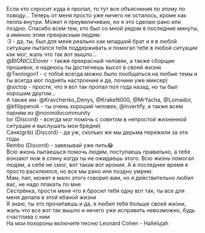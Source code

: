 Если кто спросит куда я пропал, то тут все объяснения по этому по поводу...
Теперь от меня просто уже ничего не осталось, кроме как пепла внутри. Может я преувиличиваю, но я это сделаю рано или поздно.
Спасибо всем тем, кто был со мной рядом в последние минуты, а именно этим прекрасным людям: <br>
:3 - да, ты, был для меня реально как младший брат и я в любой ситуации пытался тебя поддерживать и помогал тебе в любой ситуации как мог, жаль что так вот вышло...<br>
@BIONICLElover - также прекрасный человек, а также сборщик прошивок, я надеюсь ты достигнешь высот в своей жизни <br>
@Twologon1 - с тобой всегда можно было пообщаться на любые темы и ты всегда мог поднять настроение и да, почини уже миксер)<br>
@sictop - прости, что я вот так пропал пол года назад, но ты был хорошим другом...<br>
А также им: @Kravchenko_Denys, @KrakeN000, @MrYacha, @Lomador, @kfilippenok - ты очень хороший человек, @invertify, а также всем парням из @nonmidocommunity<br>
tor (Discord) - всегда мог помочь с советом в непростой жизненной ситуации и выслушать мои бредни) <br>
Саня(grib) (Discord) - да уж, сколько же мы дерьма пережили за эти годы<br>
Rembo (Discord) - завязывай уже пить😂 <br>
Всю жизнь пытаешься помочь людям, поступаешь правильно, а тебе вонзают нож в спину когда ты не ожидаешь этого. Всю жизнь помогал людям, а себе не смог, вот такая вот ирония. А в последнее время я просто расклеился, но все мы рано или поздно умрем.<br>
Мам, пап, может я мало этого говорил вам, но я действительно любил вас, не надо плакать по мне<br>
Сестрёнка, прости меня что я бросил тебя одну вот так, ты все для меня делала в этой ебаной жизни<br>
Я знаю, ты это прочитаешь и да, я любил тебя больше своей жизни, жаль что все вот так вышло и ничего уже исправить невозможно, будь счастлива с ним<br>
На мои похороны включите песню Leonard Cohen - Hallelujah<br>

